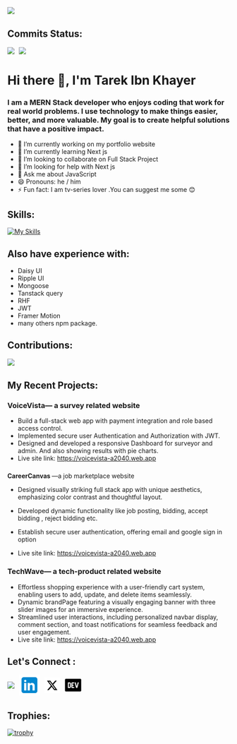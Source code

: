 ![](../tarekibnkhayer/images/Professional%20Business%20Card.png)

<h2>Commits Status:</h2>

<div style="display: flex; gap: 10px;">
<div> 
<img src="http://github-profile-summary-cards.vercel.app/api/cards/productive-time?username=tarekibnkhayer&theme=darcula&utcOffset=8">
</div>
 <div>
 <img src="http://github-profile-summary-cards.vercel.app/api/cards/stats?username=tarekibnkhayer&theme=darcula">
  </div>
 </div>

 # Hi there 👋, I'm Tarek Ibn Khayer



### I am a MERN Stack developer who enjoys coding  that work for real world problems. I use technology to make things easier, better, and more valuable. My goal is to create helpful solutions that have a positive impact.




- 🔭 I’m currently working on my portfolio website
- 🌱 I’m currently learning Next js 
- 👯 I’m looking to collaborate on Full Stack Project  
- 🤔 I’m looking for help with Next js 
- 💬 Ask me about JavaScript  
- 😄 Pronouns: he / him 
- ⚡ Fun fact: I am tv-series lover .You can suggest me some 😊 

## Skills:

[![My Skills](https://skillicons.dev/icons?i=js,react,tailwind,mongodb,express,firebase,git,github,nextjs)](https://skillicons.dev)

## Also have experience with:
- Daisy UI
- Ripple UI
- Mongoose
- Tanstack query
- RHF
- JWT
- Framer Motion
- many others npm package.

<h2>Contributions:</h2>

![](http://github-profile-summary-cards.vercel.app/api/cards/profile-details?username=tarekibnkhayer&theme=darcula)

## My Recent Projects:
### <span style="font-weight: bold">VoiceVista</span>— a survey related website
- Build a full-stack  web app with payment integration and role based access control.
- Implemented secure user Authentication and Authorization with JWT.
- Designed and developed a responsive Dashboard for surveyor and admin. And also showing results with  pie charts.
- Live site link: https://voicevista-a2040.web.app
###
<span style="font-weight: bold">CareerCanvas
</span>—a job marketplace website

- Designed visually striking full stack app with unique aesthetics, emphasizing color contrast and thoughtful layout.


- Developed dynamic functionality like job posting, bidding, accept bidding , reject bidding etc.

- Establish secure user authentication, offering email and google sign in option

- Live site link: https://voicevista-a2040.web.app
### <span style="font-weight: bold">TechWave</span>— a tech-product related website
- Effortless shopping experience with a user-friendly cart system, enabling users to add, update, and delete items seamlessly.
- Dynamic brandPage featuring a visually engaging banner with three slider images for an immersive experience.
- Streamlined user interactions, including personalized navbar display, comment section, and toast notifications for seamless feedback and user engagement.
- Live site link: https://voicevista-a2040.web.app




<h2>Let's Connect : </h2>

<div style="display: flex; gap: 10px; align-items: center;" >
<a href="mailto:tarekibnkhayer@gmail.com"><img src="../tarekibnkhayer/images/gmail.png" /></a>
<a href="https://www.linkedin.com/in/tarek-ibn-khayer"><img src="./images/likenin.png" /></a>
<a href="https://twitter.com/tarekibnkhayer">
<img src="./images/twitter.png" style="width: 35px" />
</a>
<a href="https://dev.to/tarekibnkhayer">
<img src="./images/dev.png" style="width: 40px" />
</a>
</div>

<h2>Trophies:</h2>

[![trophy](https://github-profile-trophy.vercel.app/?username=tarekibnkhayer)](https://github.com/ryo-ma/github-profile-trophy)

